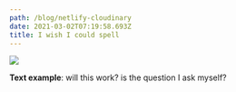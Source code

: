 ```yaml
---
path: /blog/netlify-cloudinary
date: 2021-03-02T07:19:58.693Z
title: I wish I could spell
---
```

![](https://res.cloudinary.com/skyphyre/image/upload/w_1000,c_fill,ar_1:1,g_auto,r_max,bo_5px_solid_red,b_rgb:262c35/f_auto,q_auto/c_fill,w_300/v1614667283/sample.jpg)

**Text example**: will this work? is the question I ask myself? 
